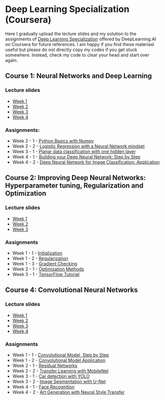 # Deep Learning Specialization (Coursera)

Here I gradually upload the lecture slides and my solution to the assignments of [Deep Learning Specialization](https://www.coursera.org/specializations/deep-learning?page=1) offered by DeepLearning.AI on Coursera for future references. I am happy if you find these materiasl useful but please do not directly copy my codes if you get stuck somewhere. Instead, check my code to clear your head and start over again.

## Course 1: Neural Networks and Deep Learning

### Lecture slides

* [Week 1](/Neural-Networks-and-Deep-Learning/slides/C1_W1.pdf)
* [Week 2](/Neural-Networks-and-Deep-Learning/slides/C1_W2.pdf)
* [Week 3](/Neural-Networks-and-Deep-Learning/slides/C1_W3.pdf)
* [Week 4](/Neural-Networks-and-Deep-Learning/slides/C1_W4.pdf)

### Assignments:

* Week 2 - 1 - [Python Basics with Numpy](/Neural-Networks-and-Deep-Learning/notebooks/Python_Basics_with_Numpy.ipynb)
* Week 2 - 2 - [Logistic Regression with a Neural Network mindset](/Neural-Networks-and-Deep-Learning/notebooks/Logistic_Regression_with_a_Neural_Network_mindset.ipynb)
* Week 3 - 1 - [Planar data classification with one hidden layer](/Neural-Networks-and-Deep-Learning/notebooks/Planar_data_classification_with_one_hidden_layer.ipynb)
* Week 4 - 1 - [Building your Deep Neural Network: Step by Step](/Neural-Networks-and-Deep-Learning/notebooks/Building_your_Deep_Neural_Network_Step_by_Step.ipynb)
* Week 4 - 2 - [Deep Neural Network for Image Classification: Application](/Neural-Networks-and-Deep-Learning/notebooks/Deep_Neural_Network_Application.ipynb)

## Course 2: Improving Deep Neural Networks: Hyperparameter tuning, Regularization and Optimization

### Lecture slides

* [Week 1](/Improving-Deep-Neural-Networks/slides/C2_W1.pdf)
* [Week 2](/Improving-Deep-Neural-Networks/slides/C2_W2.pdf)
* [Week 3](/Improving-Deep-Neural-Networks/slides/C2_W3.pdf)

### Assignments

* Week 1 - 1 - [Initialization](/Improving-Deep-Neural-Networks/notebooks/Initialization.ipynb)
* Week 1 - 2 - [Regularization](/Improving-Deep-Neural-Networks/notebooks/Regularization.ipynb)
* Week 1 - 3 - [Gradient Checking](/Improving-Deep-Neural-Networks/notebooks/Gradient_Checking.ipynb)
* Week 2 - 1 - [Optimization Methods](/Improving-Deep-Neural-Networks/notebooks/Optimization_methods.ipynb)
* Week 3 - 1 - [TensorFlow Tutorial](/Improving-Deep-Neural-Networks/notebooks/Tensorflow_introduction.ipynb)

## Course 4: Convolutional Neural Networks

### Lecture slides

* [Week 1](/Convolutional-Neural-Networks/slides/C4_W1.pdf)
* [Week 2](/Convolutional-Neural-Networks/slides/C4_W2.pdf)
* [Week 3](/Convolutional-Neural-Networks/slides/C4_W3.pdf)
* [Week 4](/Convolutional-Neural-Networks/slides/C4_W4.pdf)

### Assignments

* Week 1 - 1 - [Convolutional Model, Step by Step](/Convolutional-Neural-Networks/notebooks/Convolution_model_Step_by_Step_v1.ipynb)
* Week 1 - 2 - [Convolutional Model Application](/Convolutional-Neural-Networks/notebooks/Convolution_model_Application.ipynb)
* Week 2 - 1 - [Residual Networks](/Convolutional-Neural-Networks/notebooks/Residual_Networks.ipynb)
* Week 2 - 2 - [Transfer Learning with MobileNet](/Convolutional-Neural-Networks/notebooks/Transfer_learning_with_MobileNet_v1.ipynb)
* Week 3 - 1 - [Car detection with YOLO](/Convolutional-Neural-Networks/notebooks/Autonomous_driving_application_Car_detection.ipynb)
* Week 3 - 2 - [Image Segmentation with U-Net](/Convolutional-Neural-Networks/notebooks/Image_segmentation_Unet_v2.ipynb)
* Week 4 - 1 - [Face Recognition](/Convolutional-Neural-Networks/notebooks/Face_Recognition.ipynb)
* Week 4 - 2 - [Art Generation with Neural Style Transfer](/Convolutional-Neural-Networks/notebooks/Art_Generation_with_Neural_Style_Transfer.ipynb)
